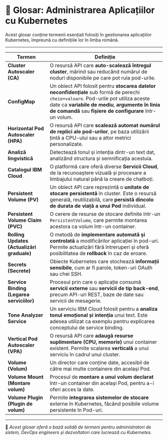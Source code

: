 # 📘 Glosar: Administrarea Aplicațiilor cu Kubernetes

Acest glosar conține termenii esențiali folosiți în gestionarea aplicațiilor Kubernetes, împreună cu definițiile lor în limba română.

---

| Termen | Definiție |
|--------|------------|
| **Cluster Autoscaler (CA)** | O resursă API care **auto-scalează întregul cluster**, mărind sau reducând numărul de noduri disponibile pe care pot rula pod-urile. |
| **ConfigMap** | Un obiect API folosit pentru **stocarea datelor neconfidențiale** sub formă de perechi `cheie=valoare`. Pod-urile pot utiliza aceste date ca **variabile de mediu**, **argumente în linia de comandă** sau **fișiere de configurare** într-un volum. |
| **Horizontal Pod Autoscaler (HPA)** | O resursă API care **scalează automat numărul de replici ale pod-urilor**, pe baza utilizării țintă a CPU-ului sau a altor metrici personalizate. |
| **Analiză lingvistică** | Detectează tonul și intenția dintr-un text dat, analizând structura și semnificația acestuia. |
| **Catalogul IBM Cloud** | O platformă care oferă diverse **Servicii Cloud**, de la recunoaștere vizuală și procesare a limbajului natural până la creare de chatboți. |
| **Persistent Volume (PV)** | Un obiect API care reprezintă o **unitate de stocare persistentă** în cluster. Este o resursă generală, reutilizabilă, care **persistă dincolo de durata de viață a unui Pod** individual. |
| **Persistent Volume Claim (PVC)** | O cerere de resurse de stocare definite într-un `PersistentVolume`, care permite montarea acestora ca volum într-un container. |
| **Rolling Updates (Actualizări graduale)** | O metodă de **implementare automată și controlată** a modificărilor aplicației în pod-uri. Permite actualizări fără întreruperi și oferă posibilitatea de **rollback** în caz de eroare. |
| **Secrets (Secrete)** | Obiecte Kubernetes care stochează **informații sensibile**, cum ar fi parole, token-uri OAuth sau chei SSH. |
| **Service Binding (Legarea serviciilor)** | Procesul prin care o aplicație consumă **servicii externe** sau **servicii de tip back-end**, precum API-uri REST, baze de date sau servicii de mesagerie. |
| **Tone Analyzer Service** | Un serviciu IBM Cloud folosit pentru a **analiza tonul emoțional și intenția** unui text. Este adesea utilizat ca exemplu pentru explicarea conceptului de service binding. |
| **Vertical Pod Autoscaler (VPA)** | O resursă API care **adaugă resurse suplimentare (CPU, memorie)** unui container existent. Permite scalarea **verticală** a unui serviciu în cadrul unui cluster. |
| **Volume (Volum)** | Un director care conține date, accesibil de către mai multe containere din același Pod. |
| **Volume Mount (Montare volum)** | Procesul de **montare a unui volum declarat** într-un container din același Pod, pentru a-i oferi acces la date. |
| **Volume Plugin (Plugin de volum)** | Permite **integrarea sistemelor de stocare** externe în Kubernetes, făcând posibile volume persistente în Pod-uri. |

---

📘 *Acest glosar oferă o bază solidă de termeni pentru administratori de sistem, DevOps engineers și dezvoltatori care lucrează cu Kubernetes.*

